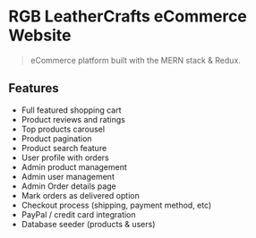 # RGB LeatherCrafts eCommerce Website

> eCommerce platform built with the MERN stack & Redux.

<!-- <img src="./frontend/public/images/screens.png"> -->

## Features

- Full featured shopping cart
- Product reviews and ratings
- Top products carousel
- Product pagination
- Product search feature
- User profile with orders
- Admin product management
- Admin user management
- Admin Order details page
- Mark orders as delivered option
- Checkout process (shipping, payment method, etc)
- PayPal / credit card integration
- Database seeder (products & users)
